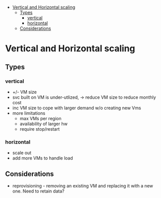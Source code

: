 - [Vertical and Horizontal scaling](#vertical-and-horizontal-scaling)
  - [Types](#types)
    - [vertical](#vertical)
    - [horizontal](#horizontal)
  - [Considerations](#considerations)
  
# Vertical and Horizontal scaling

## Types
### vertical
* +/- VM size
* svc built on VM is under-utlized, -> reduce VM size to reduce monthly cost
* inc VM size to cope with larger demand w/o creating new Vms
* more limitations
  * max VMs per region
  * availability of larger hw
  * require stop/restart

### horizontal
* scale out
* add more VMs to handle load

## Considerations
* reprovisioning - removing an existing VM and replacing it with a new one. Need to retain data?